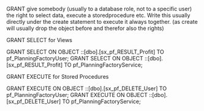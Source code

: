 
GRANT give somebody (usually to a database role, not to a specific user) the right to select data, execute a storedprocedure etc. 
Write this usually directly under the create statement to execute it always together. (as create will usually drop the object before and therefor also the rights)

GRANT SELECT for Views

GRANT SELECT ON OBJECT ::[dbo].[sx_pf_RESULT_Profit] TO pf_PlanningFactoryUser;
GRANT SELECT ON OBJECT ::[dbo].[sx_pf_RESULT_Profit] TO pf_PlanningFactoryService;



GRANT EXECUTE for Stored Procedures

GRANT EXECUTE ON OBJECT ::[dbo].[sx_pf_DELETE_User] TO pf_PlanningFactoryUser;
GRANT EXECUTE ON OBJECT ::[dbo].[sx_pf_DELETE_User] TO pf_PlanningFactoryService;